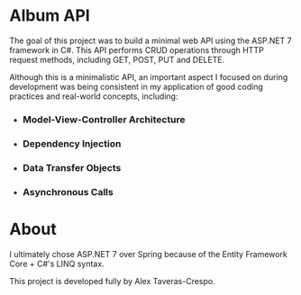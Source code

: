 # Album API

The goal of this project was to build a minimal web API using the ASP.NET 7 framework in C#. This API performs CRUD operations through HTTP request methods, including GET, POST, PUT and DELETE. 

Although this is a minimalistic API, an important aspect I focused on during development was being consistent in my application of good coding practices and real-world concepts, including: 

* ### Model-View-Controller Architecture

* ### Dependency Injection

* ### Data Transfer Objects

* ### Asynchronous Calls


# About

I ultimately chose ASP.NET 7 over Spring because of the Entity Framework Core + C#'s LINQ syntax.

This project is developed fully by Alex Taveras-Crespo.

